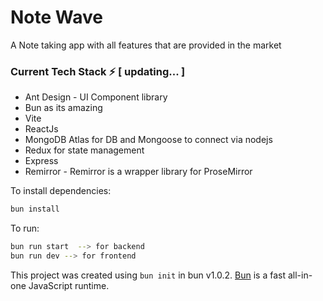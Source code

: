 # Note Wave

A Note taking app with all features that are provided in the market

### Current Tech Stack ⚡️ [ updating... ]
- Ant Design - UI Component library
- Bun as its amazing
- Vite
- ReactJs
- MongoDB Atlas for DB and Mongoose to connect via nodejs
- Redux for state management
- Express
- Remirror - Remirror is a wrapper library for ProseMirror
 
To install dependencies:

```bash
bun install
```

To run:

```bash
bun run start  --> for backend
bun run dev --> for frontend
```

This project was created using `bun init` in bun v1.0.2. [Bun](https://bun.sh) is a fast all-in-one JavaScript runtime.
